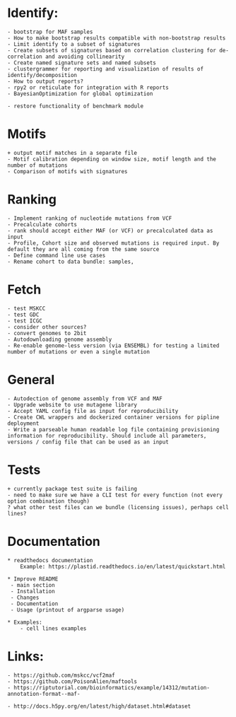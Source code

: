 

# Identify:
    - bootstrap for MAF samples
    - How to make bootstrap results compatible with non-bootstrap results
    - Limit identify to a subset of signatures
    - Create subsets of signatures based on correlation clustering for de-correlation and avoiding collinearity
    - Create named signature sets and named subsets
    - clustergrammer for reporting and visualization of results of identify/decomposition
    - How to output reports?
    - rpy2 or reticulate for integration with R reports
    - BayesianOptimization for global optimization

    - restore functionality of benchmark module

# Motifs
    + output motif matches in a separate file
    - Motif calibration depending on window size, motif length and the number of mutations
    - Comparison of motifs with signatures

# Ranking
    - Implement ranking of nucleotide mutations from VCF
    - Precalculate cohorts
    - rank should accept either MAF (or VCF) or precalculated data as input
    - Profile, Cohort size and observed mutations is required input. By default they are all coming from the same source
    - Define command line use cases
    - Rename cohort to data bundle: samples, 

# Fetch 
    - test MSKCC
    - test GDC
    - test ICGC
    - consider other sources?
    - convert genomes to 2bit
    - Autodownloading genome assembly
    - Re-enable genome-less version (via ENSEMBL) for testing a limited number of mutations or even a single mutation

# General
    - Autodection of genome assembly from VCF and MAF
    - Upgrade website to use mutagene library
    - Accept YAML config file as input for reproducibility
    - Create CWL wrappers and dockerized container versions for pipline deployment
    - Write a parseable human readable log file containing provisioning information for reproducibility. Should include all parameters, versions / config file that can be used as an input

# Tests
    + currently package test suite is failing
    - need to make sure we have a CLI test for every function (not every option combination though)
    ? what other test files can we bundle (licensing issues), perhaps cell lines?

# Documentation
    * readthedocs documentation
        Example: https://plastid.readthedocs.io/en/latest/quickstart.html

    * Improve README
     - main section
     - Installation
     - Changes
     - Documentation
     - Usage (printout of argparse usage)

    * Examples:
        - cell lines examples

# Links:

    - https://github.com/mskcc/vcf2maf
    - https://github.com/PoisonAlien/maftools
    - https://riptutorial.com/bioinformatics/example/14312/mutation-annotation-format--maf-

    - http://docs.h5py.org/en/latest/high/dataset.html#dataset